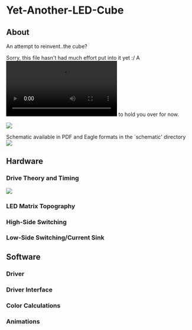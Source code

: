 Yet-Another-LED-Cube
====================

About
-----
An attempt to reinvent..the cube? 

Sorry, this file hasn't had much effort put into it yet :/ A ![video](https://www.dropbox.com/s/au3ys8abuv36xhp/MOV071.mp4) to hold you over for now.

![](https://raw.github.com/bradley219/Yet-Another-LED-Cube/master/misc/IMG604.jpg) 

Schematic available in PDF and Eagle formats in the \`schematic' directory
![](https://raw.github.com/bradley219/Yet-Another-LED-Cube/master/schematic/Yet-Another-LED-Cube.sch.jpg)


Hardware
--------

### Drive Theory and Timing
![](https://raw.github.com/bradley219/Yet-Another-LED-Cube/master/misc/led-page-unit.png)

### LED Matrix Topography
### High-Side Switching
### Low-Side Switching/Current Sink

Software
--------

### Driver
### Driver Interface
### Color Calculations
### Animations
